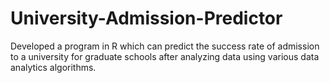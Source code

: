 # University-Admission-Predictor
Developed a program in R which can predict the success rate of admission to a university for graduate schools after analyzing data using various data analytics algorithms. 

